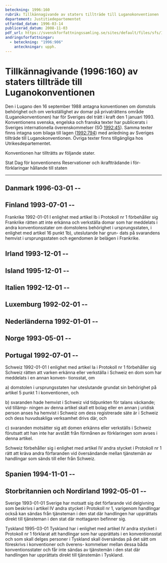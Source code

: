 ```yaml
---
beteckning: 1996:160
rubrik: Tillkännagivande av staters tillträde till Luganokonventionen
departement: Justitiedepartementet
utfardad_datum: 1996-03-14
publicerad_datum: 2008-11-03
pdf_url: https://svenskforfattningssamling.se/sites/default/files/sfs/1996-03/SFS1996-160.pdf
andringsforfattningar:
  - beteckning: "1996:906"
    anteckningar: upph.
---
```


# Tillkännagivande (1996:160) av staters tillträde till Luganokonventionen

Den i Lugano den 16 september 1988 antagna konventionen om domstols behörighet och om verkställighet av domar på privaträttens område (Luganokonventionen) har för Sveriges del trätt i kraft den 1 januari 1993. Konventionens svenska, engelska och franska texter har publicerats i Sveriges internationella överenskommelser (SÖ [1992:45](https://selex.se/eli/sfs/1992/45)). Samma texter finns intagna som bilaga till lagen ([1992:794](https://selex.se/eli/sfs/1992/794)) med anledning av Sveriges tillträde till Luganokonventionen. Övriga texter finns tillgängliga hos Utrikesdepartementet.

Konventionen har tillträtts av följande stater.

Stat			Dag för konventionens	Reservationer och ikraftträdande i för-	förklaringar hållande till staten

____________________________________________________________________________

## Danmark			1996-03-01		--

## Finland			1993-07-01		--

Frankrike		1992-01-01		I enlighet med artikel Ib i Protokoll nr 1 förbehåller sig Frankrike rätten att inte erkänna och verkställa domar som har meddelats i andra konventionsstater om domstolens behörighet i ursprungsstaten, i enlighet med artikel 16 punkt 1b), uteslutande har grun- dats på svarandens hemvist i ursprungsstaten och egendomen är belägen i Frankrike.

## Irland			1993-12-01		--

## Island			1995-12-01		--

## Italien			1992-12-01		--

## Luxemburg 		1992-02-01		--

## Nederländerna		1992-01-01		--

## Norge			1993-05-01		--

## Portugal		1992-07-01		--

Schweiz			1992-01-01		I enlighet med artikel Ia i Protokoll nr 1 förbehåller sig Schweiz rätten att varken erkänna eller verkställa i Schweiz en dom som har meddelats i en annan konven- tionsstat, om

a) domstolen i ursprungsstaten har uteslutande grundat sin behörighet på artikel 5 punkt 1 i konventionen, och

b) svaranden hade hemvist i Schweiz vid tidpunkten för talans väckande; vid tillämp- ningen av denna artikel skall ett bolag eller en annan j uridisk person anses ha hemvist i Schweiz om dess registrerade säte är i Schweiz och dess huvudsakliga verksamhet drivs där, och

c) svaranden motsätter sig att domen erkänns eller verkställs i Schweiz förutsatt att han inte har avstått från förmånen av förklaringen som avses i denna artikel.

Schweiz förbehåller sig i enlighet med artikel IV andra stycket i Protokoll nr 1 rätt att kräva andra förfaranden vid översändande mellan tjänstemän av handlingar som sänds till eller från Schweiz.

## Spanien 		1994-11-01		--

## Storbritannien och Nordirland		1992-05-01		--

Sverige			1993-01-01		Sverige har motsatt sig det förfarande vid delgivning som beskrivs i artikel IV andra stycket i Protokoll nr 1, varigenom handlingar också kan sändas från tjänsteman i den stat där handlingen har upprättats direkt till tjänsteman i den stat där mottagaren befinner sig.

Tyskland		1995-03-01		Tyskland har i enlighet med artikel IV andra stycket i Protokoll nr 1 förklarat att handlingar som har upprättats i en konventionsstat och som skall delges personer i Tyskland skall översändas på det sätt om föreskrivs i konventioner och överens- kommelser mellan dessa båda konventionsstater och får inte sändas av tjänstemän i den stat där handlingen har upprättats direkt till tjänstemän i Tyskland.